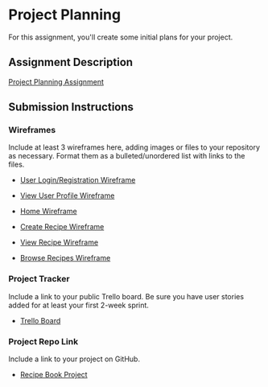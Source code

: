 # Project Planning
For this assignment, you'll create some initial plans for your project.

## Assignment Description
[Project Planning Assignment](https://education.launchcode.org/liftoff/modules/assignments/project-planning)

## Submission Instructions

### Wireframes

Include at least 3 wireframes here, adding images or files to your repository as necessary. Format them as a bulleted/unordered list with links to the files.

* [User Login/Registration Wireframe](https://docs.google.com/drawings/d/1hnai-v0KFuPB855gR4g1VImUeLRSG03keYaUTGuQlOc/edit?usp=sharing)

* [View User Profile Wireframe](https://docs.google.com/drawings/d/1o2e8Dr3SlKN1_q7Idu0TUmwydmacRHpZbLOzlnk9Ijw/edit?usp=sharing)

* [Home Wireframe](https://docs.google.com/drawings/d/1vPH_h8WwFYctfa8x8SmOmyyynmmZvUuKVXZBvR9DAs0/edit?usp=sharing)

* [Create Recipe Wireframe](https://app.moqups.com/B68GQNb0wH/view/page/ad64222d5)

* [View Recipe Wireframe](https://files.slack.com/files-pri/T01EAULRWES-F01FURKB3NE/screen_shot_2020-11-30_at_8.10.45_pm.png)

* [Browse Recipes Wireframe](https://docs.google.com/drawings/d/1G8QfLrSCP0LzMHP7qt91u7nOgFzzAwUndhl9JAg7ceE/edit)


### Project Tracker

Include a link to your public Trello board. Be sure you have user stories added for at least your first 2-week sprint.

* [Trello Board](https://trello.com/b/U658nAfD)

### Project Repo Link

Include a link to your project on GitHub.
* [Recipe Book Project](https://github.com/LaunchCodeEducation/liftoff-assignments)